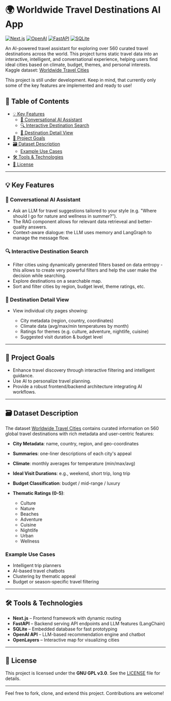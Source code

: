 # 🌍 Worldwide Travel Destinations AI App

[![Next.js](https://img.shields.io/badge/Next.js-black?logo=next.js\&logoColor=white)](#)
[![OpenAI](https://img.shields.io/badge/OpenAI-412991.svg?logo=OpenAI\&logoColor=white)](#)
[![FastAPI](https://img.shields.io/badge/FastAPI-009688.svg?\&logo=FastAPI\&logoColor=white)](#)
[![SQLite](https://img.shields.io/badge/SQLite-%2307405e.svg?logo=sqlite\&logoColor=white)](#)

An AI-powered travel assistant for exploring over 560 curated travel destinations across the world. This project turns static travel data into an interactive, intelligent, and conversational experience, helping users find ideal cities based on climate, budget, themes, and personal interests.
Kaggle dataset: [Worldwide Travel Cities](https://www.kaggle.com/datasets/furkanima/worldwide-travel-cities-ratings-and-climate/data)

This project is still under development. Keep in mind, that currently only some of the key features are implemented and ready to use!

## 📌 Table of Contents

- [💡 Key Features](#-key-features)
   * [🧠 Conversational AI Assistant](#-conversational-ai-assistant)
   * [🔍 Interactive Destination Search](#-interactive-destination-search)
   * [📍 Destination Detail View](#-destination-detail-view)
- [🎯 Project Goals](#-project-goals)
- [🗃 Dataset Description](#-dataset-description)
   * [Example Use Cases](#example-use-cases)
- [🛠 Tools & Technologies](#-tools-technologies)
- [📄 License](#-license)

---

## 💡 Key Features

### 🧠 Conversational AI Assistant

* Ask an LLM for travel suggestions tailored to your style (e.g. "Where should I go for nature and wellness in summer?").
* The RAG component allows for relevant data retrieveal and better-quality answers.
* Context-aware dialogue: the LLM uses memory and LangGraph to manage the message flow.

### 🔍 Interactive Destination Search

* Filter cities using dynamically generated filters based on data entropy - this allows to create very powerful filters and help the user make the decision while searching.
* Explore destinations on a searchable map.
* Sort and filter cities by region, budget level, theme ratings, etc.

### 📍 Destination Detail View

* View individual city pages showing:

  * City metadata (region, country, coordinates)
  * Climate data (avg/max/min temperatures by month)
  * Ratings for themes (e.g. culture, adventure, nightlife, cuisine)
  * Suggested visit duration & budget level

---

## 🎯 Project Goals

* Enhance travel discovery through interactive filtering and intelligent guidance.
* Use AI to personalize travel planning.
* Provide a robust frontend/backend architecture integrating AI workflows.

---

## 🗃 Dataset Description

The dataset [Worldwide Travel Cities](https://www.kaggle.com/datasets/furkanima/worldwide-travel-cities-ratings-and-climate/data) contains curated information on 560 global travel destinations with rich metadata and user-centric features:

* **City Metadata**: name, country, region, and geo-coordinates
* **Summaries**: one-liner descriptions of each city's appeal
* **Climate**: monthly averages for temperature (min/max/avg)
* **Ideal Visit Durations**: e.g., weekend, short trip, long trip
* **Budget Classification**: budget / mid-range / luxury
* **Thematic Ratings (0-5)**:

  * Culture
  * Nature
  * Beaches
  * Adventure
  * Cuisine
  * Nightlife
  * Urban
  * Wellness

### Example Use Cases

* Intelligent trip planners
* AI-based travel chatbots
* Clustering by thematic appeal
* Budget or season-specific travel filtering

---

## 🛠 Tools & Technologies

* **Next.js** – Frontend framework with dynamic routing
* **FastAPI** – Backend serving API endpoints and LLM features (LangChain)
* **SQLite** – Embedded database for fast prototyping
* **OpenAI API** – LLM-based recommendation engine and chatbot
* **OpenLayers** – Interactive map for visualizing cities

---

## 📄 License

This project is licensed under the **GNU GPL v3.0**. See the [LICENSE](LICENSE) file for details.

---

Feel free to fork, clone, and extend this project. Contributions are welcome!
